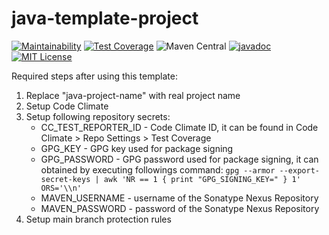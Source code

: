 # java-template-project

[![Maintainability](https://api.codeclimate.com/v1/badges/08180ff0281877bd59a3/maintainability)](https://codeclimate.com/github/jshaptic/java-project-template/maintainability)
[![Test Coverage](https://api.codeclimate.com/v1/badges/08180ff0281877bd59a3/test_coverage)](https://codeclimate.com/github/jshaptic/java-project-template/test_coverage)
![Maven Central](https://img.shields.io/maven-central/v/com.github.jshaptic/java-project-template)
[![javadoc](https://javadoc.io/badge2/com.github.jshaptic/java-project-template/javadoc.svg)](https://javadoc.io/doc/com.github.jshaptic/java-project-template)
[![MIT License](https://img.shields.io/badge/License-MIT-blue.svg)](LICENSE)

Required steps after using this template:

1. Replace "java-project-name" with real project name
2. Setup Code Climate
3. Setup following repository secrets:
   - CC_TEST_REPORTER_ID - Code Climate ID, it can be found in Code Climate > Repo Settings > Test Coverage
   - GPG_KEY - GPG key used for package signing
   - GPG_PASSWORD - GPG password used for package signing, it can obtained by executing followings command:
     `gpg --armor --export-secret-keys | awk 'NR == 1 { print "GPG_SIGNING_KEY=" } 1' ORS='\\n'`
   - MAVEN_USERNAME - username of the Sonatype Nexus Repository
   - MAVEN_PASSWORD - password of the Sonatype Nexus Repository
4. Setup main branch protection rules
